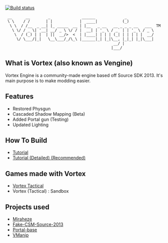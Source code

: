 [![Build status](https://ci.appveyor.com/api/projects/status/GuestSneezeOSDev/vortex-engine/branch/master?svg=true)](https://ci.appveyor.com/project/GuestSneezeOSDev/vortex-engine/branch/master)

```
 __      __        _              ______             _            
 \ \    / /       | |            |  ____|           (_)           
  \ \  / /__  _ __| |_ _____  __ | |__   _ __   __ _ _ _ __   ___  TM
   \ \/ / _ \| '__| __/ _ \ \/ / |  __| | '_ \ / _` | | '_ \ / _ \
    \  / (_) | |  | ||  __/>  <  | |____| | | | (_| | | | | |  __/
     \/ \___/|_|   \__\___/_/\_\ |______|_| |_|\__, |_|_| |_|\___|
                                                __/ |             
                                               |___/              
```

## What is Vortex (also known as Vengine)
Vortex Engine is a community-made engine based off Source SDK 2013. It's main purpose is to make modding easier.
## Features
* Restored Physgun 
* Cascaded Shadow Mapping (Beta)
* Added Portal gun (Testing)
* Updated Lighting

## How To Build
- [Tutorial](https://vortex.miraheze.org/wiki/How_to_build_games_in_Vortex)
- [Tutorial (Detailed) (Recommended)](https://developer.valvesoftware.com/wiki/Source_SDK_2013)

## Games made with Vortex
* [Vortex Tactical](https://www.moddb.com/mods/vortex-tactical)
* Vortex (Tactical) : Sandbox

## Projects used
* [Miraheze](https://miraheze.org/)
* [Fake-CSM-Source-2013](https://github.com/celisej567/Fake-CSM-Source-2013)
* [Portal-base](https://github.com/SonicEraZoR/Portal-Base/tree/master)
* [VManip](https://steamcommunity.com/workshop/filedetails/?id=2155886687)

